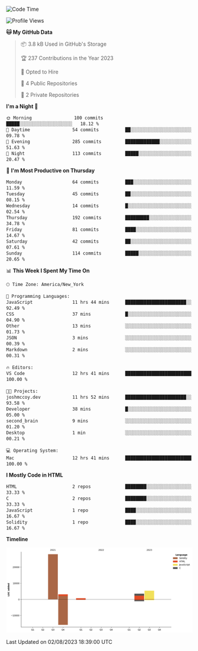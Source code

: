 <!-- # 👋 Hello, World! 🌎
## I'm Josh, a chef & self-taught developer.

I'm actively progressing through [roadmap.sh Full-Stack Developer roadmap](https://roadmap.sh/full-stack).  
HTML
CSS
JS
npm
Git
Tailwind
React
node.js
Python
SwiftUI
Solidity
Rust
I'm currently progressing through:
CS50X - Introduction to Computer Science 👨‍💻
CS50P - Introduction to Programming with Python 🐍
CS50W - Web Programming with Python and JavaScript 🕸️


<!--START_SECTION:waka-->
![Code Time](http://img.shields.io/badge/Code%20Time-28%20hrs%2037%20mins-blue)

![Profile Views](http://img.shields.io/badge/Profile%20Views-27-blue)

**🐱 My GitHub Data** 

> 📦 3.8 kB Used in GitHub's Storage 
 > 
> 🏆 237 Contributions in the Year 2023
 > 
> 💼 Opted to Hire
 > 
> 📜 4 Public Repositories 
 > 
> 🔑 2 Private Repositories 
 > 
**I'm a Night 🦉** 

```text
🌞 Morning                100 commits         █████░░░░░░░░░░░░░░░░░░░░   18.12 % 
🌆 Daytime                54 commits          ██░░░░░░░░░░░░░░░░░░░░░░░   09.78 % 
🌃 Evening                285 commits         █████████████░░░░░░░░░░░░   51.63 % 
🌙 Night                  113 commits         █████░░░░░░░░░░░░░░░░░░░░   20.47 % 
```
📅 **I'm Most Productive on Thursday** 

```text
Monday                   64 commits          ███░░░░░░░░░░░░░░░░░░░░░░   11.59 % 
Tuesday                  45 commits          ██░░░░░░░░░░░░░░░░░░░░░░░   08.15 % 
Wednesday                14 commits          █░░░░░░░░░░░░░░░░░░░░░░░░   02.54 % 
Thursday                 192 commits         █████████░░░░░░░░░░░░░░░░   34.78 % 
Friday                   81 commits          ████░░░░░░░░░░░░░░░░░░░░░   14.67 % 
Saturday                 42 commits          ██░░░░░░░░░░░░░░░░░░░░░░░   07.61 % 
Sunday                   114 commits         █████░░░░░░░░░░░░░░░░░░░░   20.65 % 
```


📊 **This Week I Spent My Time On** 

```text
🕑︎ Time Zone: America/New_York

💬 Programming Languages: 
JavaScript               11 hrs 44 mins      ███████████████████████░░   92.49 % 
CSS                      37 mins             █░░░░░░░░░░░░░░░░░░░░░░░░   04.90 % 
Other                    13 mins             ░░░░░░░░░░░░░░░░░░░░░░░░░   01.73 % 
JSON                     3 mins              ░░░░░░░░░░░░░░░░░░░░░░░░░   00.39 % 
Markdown                 2 mins              ░░░░░░░░░░░░░░░░░░░░░░░░░   00.31 % 

🔥 Editors: 
VS Code                  12 hrs 41 mins      █████████████████████████   100.00 % 

🐱‍💻 Projects: 
joshmccoy.dev            11 hrs 52 mins      ███████████████████████░░   93.58 % 
Developer                38 mins             █░░░░░░░░░░░░░░░░░░░░░░░░   05.00 % 
second_brain             9 mins              ░░░░░░░░░░░░░░░░░░░░░░░░░   01.20 % 
Desktop                  1 min               ░░░░░░░░░░░░░░░░░░░░░░░░░   00.21 % 

💻 Operating System: 
Mac                      12 hrs 41 mins      █████████████████████████   100.00 % 
```

**I Mostly Code in HTML** 

```text
HTML                     2 repos             ████████░░░░░░░░░░░░░░░░░   33.33 % 
C                        2 repos             ████████░░░░░░░░░░░░░░░░░   33.33 % 
JavaScript               1 repo              ████░░░░░░░░░░░░░░░░░░░░░   16.67 % 
Solidity                 1 repo              ████░░░░░░░░░░░░░░░░░░░░░   16.67 % 
```



**Timeline**

![Lines of Code chart](https://raw.githubusercontent.com/joshmccoydev/joshmccoydev/main/assets/bar_graph.png)


 Last Updated on 02/08/2023 18:39:00 UTC
<!--END_SECTION:waka-->

